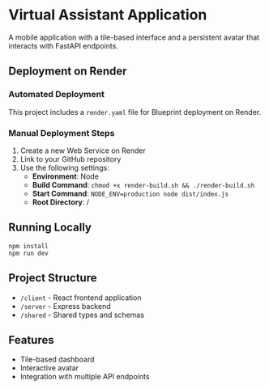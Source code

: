 # Virtual Assistant Application

A mobile application with a tile-based interface and a persistent avatar that interacts with FastAPI endpoints.

## Deployment on Render

### Automated Deployment
This project includes a `render.yaml` file for Blueprint deployment on Render.

### Manual Deployment Steps
1. Create a new Web Service on Render
2. Link to your GitHub repository
3. Use the following settings:
   - **Environment**: Node
   - **Build Command**: `chmod +x render-build.sh && ./render-build.sh`
   - **Start Command**: `NODE_ENV=production node dist/index.js`
   - **Root Directory**: /

## Running Locally
```
npm install
npm run dev
```

## Project Structure
- `/client` - React frontend application
- `/server` - Express backend
- `/shared` - Shared types and schemas

## Features
- Tile-based dashboard
- Interactive avatar
- Integration with multiple API endpoints